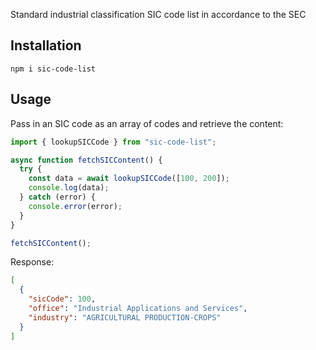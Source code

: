 Standard industrial classification SIC code list in accordance to the SEC

## Installation

```npm
npm i sic-code-list
```

## Usage

Pass in an SIC code as an array of codes and retrieve the content:

```js
import { lookupSICCode } from "sic-code-list";

async function fetchSICContent() {
  try {
    const data = await lookupSICCode([100, 200]);
    console.log(data);
  } catch (error) {
    console.error(error);
  }
}

fetchSICContent();
```

Response:

```json
[
  {
    "sicCode": 100,
    "office": "Industrial Applications and Services",
    "industry": "AGRICULTURAL PRODUCTION-CROPS"
  }
]
```
